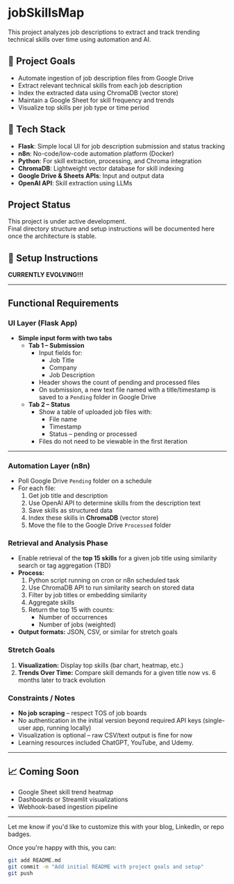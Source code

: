 # jobSkillsMap

This project analyzes job descriptions to extract and track trending technical skills over time using automation and AI.

## 🚀 Project Goals

- Automate ingestion of job description files from Google Drive
- Extract relevant technical skills from each job description
- Index the extracted data using ChromaDB (vector store)
- Maintain a Google Sheet for skill frequency and trends
- Visualize top skills per job type or time period

## 🧰 Tech Stack

- **Flask**: Simple local UI for job description submission and status tracking
- **n8n**: No-code/low-code automation platform (Docker)
- **Python**: For skill extraction, processing, and Chroma integration
- **ChromaDB**: Lightweight vector database for skill indexing
- **Google Drive & Sheets APIs**: Input and output data
- **OpenAI API**: Skill extraction using LLMs

## Project Status
This project is under active development.  
Final directory structure and setup instructions will be documented here once the architecture is stable.


## 🧪 Setup Instructions

**CURRENTLY EVOLVING!!!** 

---

## Functional Requirements

### UI Layer (Flask App)
- **Simple input form with two tabs**
  - **Tab 1 – Submission**
    - Input fields for:
      - Job Title
      - Company
      - Job Description
    - Header shows the count of pending and processed files
    - On submission, a new text file named with a title/timestamp is saved to a `Pending` folder in Google Drive
  - **Tab 2 – Status**
    - Show a table of uploaded job files with:
      - File name
      - Timestamp
      - Status – pending or processed
    - Files do not need to be viewable in the first iteration

---

### Automation Layer (n8n)
- Poll Google Drive `Pending` folder on a schedule
- For each file:
  1. Get job title and description
  2. Use OpenAI API to determine skills from the description text
  3. Save skills as structured data
  4. Index these skills in **ChromaDB** (vector store)
  5. Move the file to the Google Drive `Processed` folder


### Retrieval and Analysis Phase
- Enable retrieval of the **top 15 skills** for a given job title using similarity search or tag aggregation (TBD)
- **Process:**
  1. Python script running on cron or n8n scheduled task
  2. Use ChromaDB API to run similarity search on stored data
  3. Filter by job titles or embedding similarity
  4. Aggregate skills
  5. Return the top 15 with counts:
     - Number of occurrences
     - Number of jobs (weighted)
- **Output formats:** JSON, CSV, or similar for stretch goals

### Stretch Goals
1. **Visualization:** Display top skills (bar chart, heatmap, etc.)
2. **Trends Over Time:** Compare skill demands for a given title now vs. 6 months later to track evolution

### Constraints / Notes
- **No job scraping** – respect TOS of job boards
- No authentication in the initial version beyond required API keys (single-user app, running locally)
- Visualization is optional – raw CSV/text output is fine for now
- Learning resources included ChatGPT, YouTube, and Udemy.


---

## 📈 Coming Soon

- Google Sheet skill trend heatmap
- Dashboards or Streamlit visualizations
- Webhook-based ingestion pipeline

---

Let me know if you'd like to customize this with your blog, LinkedIn, or repo badges.

Once you're happy with this, you can:

```sh
git add README.md
git commit -m "Add initial README with project goals and setup"
git push
